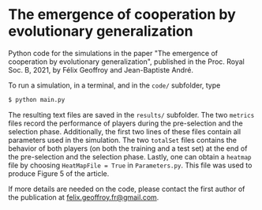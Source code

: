# The emergence of cooperation by evolutionary generalization

Python code for the simulations in the paper "The emergence of cooperation by evolutionary generalization", published in the Proc. Royal Soc. B, 2021, by Félix Geoffroy and Jean-Baptiste André.

To run a simulation, in a terminal, and in the `code/` subfolder, type

```bash
$ python main.py
```

The resulting text files are saved in the `results/` subfolder. The two `metrics` files record the performance of players during the pre-selection and the selection phase. Additionally, the first two lines of these files contain all parameters used in the simulation. The two `totalSet` files contains the behavior of both players (on both the training and a test set) at the end of the pre-selection and the selection phase. Lastly, one can obtain a `heatmap` file by choosing `HeatMapFile = True` in `Parameters.py`. This file was used to produce Figure 5 of the article.

If more details are needed on the code, please contact the first author of the publication at felix.geoffroy.fr@gmail.com.
